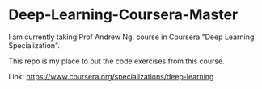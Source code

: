 # Deep-Learning-Coursera-Master
I am currently taking Prof Andrew Ng. course in Coursera "Deep Learning Specialization".

This repo is my place to put the code exercises from this course.

Link: https://www.coursera.org/specializations/deep-learning

